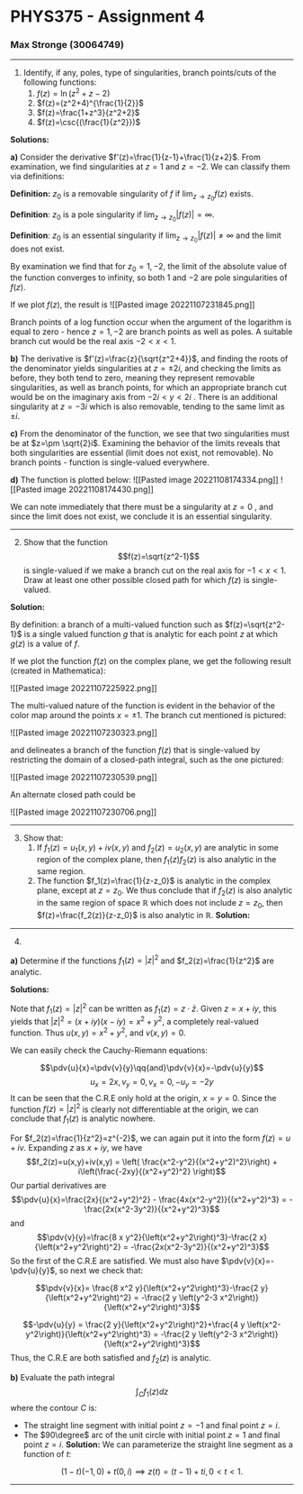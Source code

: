 # PHYS375 - Assignment 4
### Max Stronge (30064749)
***

1. Identify, if any, poles, type of singularities, branch points/cuts of the following functions:
	1. $f(z) = \ln(z^2 + z -2)$
	2. $f(z)=(z^2+4)^{\frac{1}{2}}$
	3. $f(z)=\frac{1+z^3}{z^2+2}$
	4. $f(z)=\csc{(\frac{1}{z^2}})$

**Solutions:**


**a)** Consider the derivative $f'(z)=\frac{1}{z-1}+\frac{1}{z+2}$. From examination, we find singularities at $z=1$ and $z=-2$. We can classify them via definitions:

**Definition:** $z_0$ is a removable singularity of $f$ if $\lim_{z\to z_0}f(z)$ exists.

**Definition**: $z_0$ is a pole singularity if $\lim_{z\to z_0}|f(z)|=\infty$.

**Definition**: $z_0$ is an essential singularity if $\lim_{z\to z_0}|f(z)|\neq\infty$ and the limit does not exist.


By examination we find that for $z_0=1,-2$, the limit of the absolute value of the function converges to infinity, so both $1$ and $-2$ are pole singularities of $f(z)$. 

If we plot $f(z)$, the result is 
![[Pasted image 20221107231845.png]]

Branch points of a log function occur when the argument of the logarithm is equal to zero - hence $z=1,-2$ are branch points as well as poles. A suitable branch cut would be the real axis $-2<x<1$.

**b)** The derivative is $f'(z)=\frac{z}{\sqrt{z^2+4}}$, and finding the roots of the denominator yields singularities at $z=\pm2 i$, and checking the limits as before, they both tend to zero, meaning they represent removable singularities, as well as branch points, for which an appropriate branch cut would be on the imaginary axis from $-2i<y<2i$ . There is an additional singularity at $z=-3i$ which is also removable, tending to the same limit as $\pm i$.

**c)** From the denominator of the function, we see that two singularities must be at $z=\pm \sqrt{2}i$. Examining the behavior of the limits reveals that both singularities are essential (limit does not exist, not removable). No branch points - function is single-valued everywhere.

**d)**  The function is plotted below:
![[Pasted image 20221108174334.png]]
![[Pasted image 20221108174430.png]]

We can note immediately that there must be a singularity at $z=0$ , and since the limit does not exist, we conclude it is an essential singularity. 

***

2. Show that the function $$f(z)=\sqrt{z^2-1}$$ is single-valued if we make a branch cut on the real axis for $-1<x<1$. Draw at least one other possible closed path for which $f(z)$ is single-valued.


**Solution:**

By definition: a branch of a multi-valued function such as $f(z)=\sqrt{z^2-1}$ is a single valued function $g$ that is analytic for each point $z$ at which $g(z)$ is a value of $f$. 

If we plot the function $f(z)$ on the complex plane, we get the following result (created in Mathematica):

![[Pasted image 20221107225922.png]]

The multi-valued nature of the function is evident in the behavior of the color map around the points $x=\pm 1$. The branch cut mentioned is pictured:

![[Pasted image 20221107230323.png]]

and delineates a branch of the function $f(z)$ that is single-valued by restricting the domain of a closed-path integral, such as the one pictured:


![[Pasted image 20221107230539.png]]

An alternate closed path could be

![[Pasted image 20221107230706.png]]






***

3. Show that:
	1. If $f_1(z)=u_1(x,y)+iv(x,y)$ and $f_2(z)=u_2(x,y)$ are analytic in some region of the complex plane, then $f_1(z)f_2(z)$ is also analytic in the same region. 
	2. The function $f_1(z)=\frac{1}{z-z_0}$ is analytic in the complex plane, except at $z=z_0$. We thus conclude that if $f_2(z)$ is also analytic in the same region of space $\mathbb{R}$ which does not include $z=z_0$, then $f(z)=\frac{f_2(z)}{z-z_0}$ is also analytic in $\mathbb{R}$.
**Solution:**

***

4. 

**a)** Determine if the functions $f_1(z)=|z|^2$ and $f_2(z)=\frac{1}{z^2}$ are analytic.


**Solutions:**

Note that $f_1(z)=|z|^2$ can be written as $f_1(z)=z\cdot\bar{z}$. Given $z=x+iy$, this yields that $|z|^2=(x+iy)(x-iy)=x^2+y^2$, a completely real-valued function. Thus $u(x,y)=x^2+y^2$, and $v(x,y)=0$.

We can easily check the Cauchy-Riemann equations:

$$\pdv{u}{x}=\pdv{v}{y}\qq{and}\pdv{v}{x}=-\pdv{u}{y}$$
$$u_x=2x, v_y=0, v_x=0,-u_y=-2y$$
It can be seen that the C.R.E only hold at the origin, $x=y=0$. Since the function $f(z)=|z|^2$ is clearly not differentiable at the origin, we can conclude that $f_1(z)$ is analytic nowhere.


For $f_2(z)=\frac{1}{z^2}=z^{-2}$, we can again put it into the form $f(z)=u+iv$. Expanding $z$ as $x+iy$, we have $$f_2(z)=u(x,y)+iv(x,y) = \left( \frac{x^2-y^2}{(x^2+y^2)^2}\right) + i\left(\frac{-2xy}{(x^2+y^2)^2} \right)$$ Our partial derivatives are $$\pdv{u}{x}=\frac{2x}{(x^2+y^2)^2} - \frac{4x(x^2-y^2)}{(x^2+y^2)^3} = -\frac{2x(x^2-3y^2)}{(x^2+y^2)^3}$$ and $$\pdv{v}{y}=\frac{8 x y^2}{\left(x^2+y^2\right)^3}-\frac{2 x}{\left(x^2+y^2\right)^2} = -\frac{2x(x^2-3y^2)}{(x^2+y^2)^3}$$
So the first of the C.R.E are satisfied. We must also have $\pdv{v}{x}=-\pdv{u}{y}$, so next we check that:

$$\pdv{v}{x}= \frac{8 x^2 y}{\left(x^2+y^2\right)^3}-\frac{2 y}{\left(x^2+y^2\right)^2} = -\frac{2 y \left(y^2-3 x^2\right)}{\left(x^2+y^2\right)^3}$$

$$-\pdv{u}{y} = \frac{2 y}{\left(x^2+y^2\right)^2}+\frac{4 y
   \left(x^2-y^2\right)}{\left(x^2+y^2\right)^3} = -\frac{2 y \left(y^2-3 x^2\right)}{\left(x^2+y^2\right)^3}$$
Thus, the C.R.E are both satisfied and $f_2(z)$ is analytic.



**b)** Evaluate the path integral $$\int_Cf_1(z)dz$$ where the contour $C$ is:

- The straight line segment with initial point $z=-1$ and final point $z=i$.
- The $90\degree$ arc of the unit circle with initial point $z=1$ and final point $z=i$. 
 **Solution:** 
We can parameterize the straight line segment as a function of $t$:

$$(1-t)(-1,0) + t(0,i) \implies z(t)= (t-1)+ti, 0<t<1.$$

***